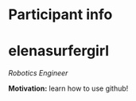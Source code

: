 Participant info
================

elenasurfergirl
=====

_Robotics Engineer_

**Motivation:** learn how to use github!
